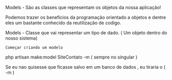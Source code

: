 Models - São as classes que representam os objetos da nossa aplicação!

Podemos trazer os beneficios da programação orientado a objetos e dentre eles um bastante conhecido da 
reutilização de codigo.

Models - Classe que vai representar um tipo de dado. ( Um objeto dentro do nosso sistema)
    

    Começar criando um modelo
php artisan make:model SiteContato -m ( sempre no singular )



Se eu nao quisesse que ficasse salvo em um banco de dados , eu tiraria o  ( -m )